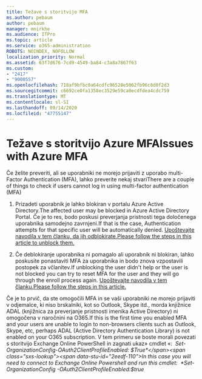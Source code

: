 ```yaml
---
title: Težave s storitvijo MFA
ms.author: pebaum
author: pebaum
manager: mnirkhe
ms.audience: ITPro
ms.topic: article
ms.service: o365-administration
ROBOTS: NOINDEX, NOFOLLOW
localization_priority: Normal
ms.assetid: 63f7d676-7cd9-4549-ba84-c3a8a7867f63
ms.custom:
- "2417"
- "9000557"
ms.openlocfilehash: 718af9bfbc0a64cdfc96528e5062fb96c8d0f2d3
ms.sourcegitcommit: c6692ce0fa1358ec3529e59ca0ecdfdea4cdc759
ms.translationtype: MT
ms.contentlocale: sl-SI
ms.lasthandoff: 09/14/2020
ms.locfileid: "47755147"
---
```

# <a name="issues-with-azure-mfa"></a><span data-ttu-id="2eedf-102">Težave s storitvijo Azure MFA</span><span class="sxs-lookup"><span data-stu-id="2eedf-102">Issues with Azure MFA</span></span>
<span data-ttu-id="2eedf-103">Če želite preveriti, ali se uporabniki ne morejo prijaviti z uporabo multi-Factor Authentication (MFA), lahko preverite nekaj stvari</span><span class="sxs-lookup"><span data-stu-id="2eedf-103">There are a couple of things to check if users cannot log in using multi-factor authentication (MFA)</span></span>

1. <span data-ttu-id="2eedf-104">Prizadeti uporabnik je lahko blokiran v portalu Azure Active Directory.</span><span class="sxs-lookup"><span data-stu-id="2eedf-104">The affected user may be blocked in Azure Active Directory Portal.</span></span> <span data-ttu-id="2eedf-105">Če je to res, bodo poskusi preverjanja pristnosti tega določenega uporabnika samodejno zavrnjeni.</span><span class="sxs-lookup"><span data-stu-id="2eedf-105">If that is the case, Authentication attempts for that specific user will be automatically denied.</span></span> [<span data-ttu-id="2eedf-106">Upoštevajte navodila v tem članku, da jih odblokirate.</span><span class="sxs-lookup"><span data-stu-id="2eedf-106">Please follow the steps in this article to unblock them.</span></span>](https://docs.microsoft.com/azure/active-directory/authentication/howto-mfa-mfasettings#block-and-unblock-users)

2. <span data-ttu-id="2eedf-107">Če deblokiranje uporabnika ni pomagalo ali uporabnik ni blokiran, lahko poskusite ponastaviti MFA za uporabnika in bodo znova vzpostavili postopek za včlanitev.</span><span class="sxs-lookup"><span data-stu-id="2eedf-107">If unblocking the user didn't help or the user is not blocked you can try to reset MFA for the user and they will go through the enroll process again.</span></span> [<span data-ttu-id="2eedf-108">Upoštevajte navodila v tem članku.</span><span class="sxs-lookup"><span data-stu-id="2eedf-108">Please follow the steps in this article.</span></span>](https://docs.microsoft.com/azure/active-directory/authentication/howto-mfa-userdevicesettings#require-users-to-provide-contact-methods-again)

<span data-ttu-id="2eedf-109">Če je to prvič, da ste omogočili MFA in se vaši uporabniki ne morejo prijaviti v odjemalce, ki niso brskalniki, kot so Outlook, Skype itd., morda knjižnice ADAL (knjižnica za preverjanje pristnosti imenika Active Directory) ni omogočena v naročnini na O365.</span><span class="sxs-lookup"><span data-stu-id="2eedf-109">If this is the first time you enabled MFA and your users are unable to login to non-browsers clients such as Outlook, Skype, etc, perhaps ADAL (Active Directory Authentication Library) is not enabled on your O365 subscription.</span></span> <span data-ttu-id="2eedf-110">V tem primeru se boste morali povezati s storitvijo Exchange Online PowerShell in zagnati ukaz» cmdlet «:  *Set-OrganizationConfig-OAuth2ClientProfileEnabled: $True*</span><span class="sxs-lookup"><span data-stu-id="2eedf-110">In this case you will need to connect to Exchange Online Powershell and run this cmdlet:  *Set-OrganizationConfig -OAuth2ClientProfileEnabled:$true*</span></span>